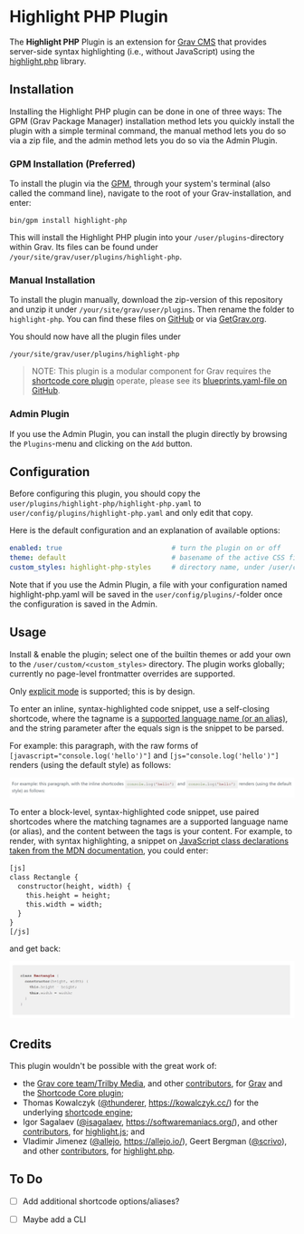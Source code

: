 # Highlight PHP Plugin

The **Highlight PHP** Plugin is an extension for [Grav
CMS](http://github.com/getgrav/grav) that provides server-side syntax
highlighting (i.e., without JavaScript) using the
[highlight.php](https://github.com/scrivo/highlight.php) library.

## Installation

Installing the Highlight PHP plugin can be done in one of three ways: The GPM
(Grav Package Manager) installation method lets you quickly install the plugin
with a simple terminal command, the manual method lets you do so via a zip file,
and the admin method lets you do so via the Admin Plugin.

### GPM Installation (Preferred)

To install the plugin via the [GPM](http://learn.getgrav.org/advanced/grav-gpm),
through your system's terminal (also called the command line), navigate to the
root of your Grav-installation, and enter:

    bin/gpm install highlight-php

This will install the Highlight PHP plugin into your `/user/plugins`-directory
within Grav. Its files can be found under
`/your/site/grav/user/plugins/highlight-php`.

### Manual Installation

To install the plugin manually, download the zip-version of this repository and
unzip it under `/your/site/grav/user/plugins`. Then rename the folder to
`highlight-php`. You can find these files on
[GitHub](https://github.com/iainsgillis/grav-plugin-highlight-php) or via
[GetGrav.org](http://getgrav.org/downloads/plugins#extras).

You should now have all the plugin files under

    /your/site/grav/user/plugins/highlight-php
	
> NOTE: This plugin is a modular component for Grav requires the [shortcode core
> plugin](https://github.com/getgrav/grav-plugin-shortcode-core) operate, please
> see its [blueprints.yaml-file on
> GitHub](https://github.com/iainsgillis/grav-plugin-highlight-php/blob/master/blueprints.yaml).

### Admin Plugin

If you use the Admin Plugin, you can install the plugin directly by browsing the
`Plugins`-menu and clicking on the `Add` button.

## Configuration

Before configuring this plugin, you should copy the
`user/plugins/highlight-php/highlight-php.yaml` to
`user/config/plugins/highlight-php.yaml` and only edit that copy.

Here is the default configuration and an explanation of available options:

```yaml
enabled: true                           # turn the plugin on or off
theme: default                          # basename of the active CSS filename
custom_styles: highlight-php-styles     # directory name, under /user/custom where custom user styles may be added
```

Note that if you use the Admin Plugin, a file with your configuration named
highlight-php.yaml will be saved in the `user/config/plugins/`-folder once the
configuration is saved in the Admin.

## Usage

Install & enable the plugin; select one of the builtin themes or add your own to
the `/user/custom/<custom_styles>` directory. The plugin works globally;
currently no page-level frontmatter overrides are supported.

Only [explicit mode](https://github.com/scrivo/highlight.php#explicit-mode) is
supported; this is by design.

To enter an inline, syntax-highlighted code snippet, use a self-closing
shortcode, where the tagname is a [supported language name (or an
alias)](https://github.com/scrivo/highlight.php/tree/master/src/Highlight/languages),
and the string parameter after the equals sign is the snippet to be parsed.

For example: this paragraph, with the raw forms of
`[javascript="console.log('hello')"]` and `[js="console.log('hello')"]` renders
(using the default style) as follows:

![Screenshot of default theme inline syntax-highlighted JavaScript snippets](./assets/01.inline-example.jpg)

To enter a block-level, syntax-highlighted code snippet, use paired shortcodes
where the matching tagnames are a supported language name (or alias), and the
content between the tags is your content. For example, to render, with syntax
highlighting, a snippet on [JavaScript class declarations taken from the MDN
documentation](https://developer.mozilla.org/en-US/docs/Web/JavaScript/Reference/Classes#class_expressions),
you could enter:

```
[js]
class Rectangle {
  constructor(height, width) {
    this.height = height;
    this.width = width;
  }
}
[/js]
```

and get back:

![Screenshot of default theme block syntax-highlighted JavaScript snippet](./assets/02.block-example.jpg)


## Credits

This plugin wouldn't be possible with the great work of:

- the [Grav core team/Trilby Media](https://trilby.media/our-team), and other
  [contributors](https://github.com/getgrav/grav/graphs/contributors), for
  [Grav](https://getgrav.org/) and the [Shortcode Core
  plugin](https://github.com/getgrav/grav-plugin-shortcode-core);
- Thomas Kowalczyk ([@thunderer](https://github.com/thunderer),
  https://kowalczyk.cc/) for the underlying [shortcode
  engine](https://github.com/thunderer/Shortcode);
- Igor Sagalaev ([@isagalaev](https://github.com/isagalaev),
  https://softwaremaniacs.org/), and other
  [contributors](https://github.com/highlightjs/highlight.js/graphs/contributors),
  for [highlight.js](https://highlightjs.org/); and
- Vladimir Jimenez ([@allejo](https://github.com/allejo), https://allejo.io/),
  Geert Bergman ([@scrivo](https://github.com/scrivo)), and other
  [contributors](https://github.com/scrivo/highlight.php/graphs/contributors),
  for [highlight.php](https://github.com/scrivo/highlight.php).


## To Do

- [ ] Add additional shortcode options/aliases?
- [ ] Maybe add a CLI

